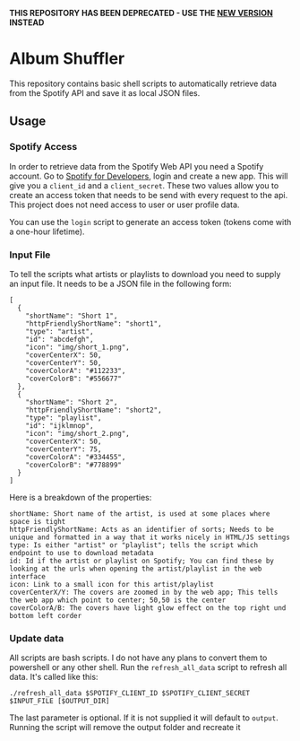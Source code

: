 **THIS REPOSITORY HAS BEEN DEPRECATED - USE THE [NEW VERSION](https://github.com/AlbumShuffler/DataRetrieverNet) INSTEAD**

# Album Shuffler
This repository contains basic shell scripts to automatically retrieve data from the Spotify API and save it as local JSON files.

## Usage

### Spotify Access
In order to retrieve data from the Spotify Web API you need a Spotify account. Go to [Spotify for Developers](https://developer.spotify.com/), login and create a new app. This will give you a `client_id` and a `client_secret`. These two values allow you to create an access token that needs to be send with every request to the api. This project does not need access to user or user profile data.

You can use the `login` script to generate an access token (tokens come with a one-hour lifetime).

### Input File
To tell the scripts what artists or playlists to download you need to supply an input file. It needs to be a JSON file in the following form:
```
[
  {
    "shortName": "Short 1",
    "httpFriendlyShortName": "short1",
    "type": "artist",
    "id": "abcdefgh",
    "icon": "img/short_1.png",
    "coverCenterX": 50,
    "coverCenterY": 50,
    "coverColorA": "#112233",
    "coverColorB": "#556677"
  },
  {
    "shortName": "Short 2",
    "httpFriendlyShortName": "short2",
    "type": "playlist",
    "id": "ijklmnop",
    "icon": "img/short_2.png",
    "coverCenterX": 50,
    "coverCenterY": 75,
    "coverColorA": "#334455",
    "coverColorB": "#778899"
  }
]
```
Here is a breakdown of the properties:
```
shortName: Short name of the artist, is used at some places where space is tight
httpFriendlyShortName: Acts as an identifier of sorts; Needs to be unique and formatted in a way that it works nicely in HTML/JS settings
type: Is either "artist" or "playlist"; tells the script which endpoint to use to download metadata
id: Id if the artist or playlist on Spotify; You can find these by looking at the urls when opening the artist/playlist in the web interface
icon: Link to a small icon for this artist/playlist
coverCenterX/Y: The covers are zoomed in by the web app; This tells the web app which point to center; 50,50 is the center
coverColorA/B: The covers have light glow effect on the top right und bottom left corder
```

### Update data
All scripts are bash scripts. I do not have any plans to convert them to powershell or any other shell. Run the `refresh_all_data` script to refresh all data. It's called like this:
```
./refresh_all_data $SPOTIFY_CLIENT_ID $SPOTIFY_CLIENT_SECRET $INPUT_FILE [$OUTPUT_DIR]
```
The last parameter is optional. If it is not supplied it will default to `output`. Running the script will remove the output folder and recreate it
